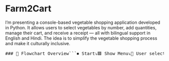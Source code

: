 # Farm2Cart
I’m presenting a console-based vegetable shopping application developed in Python. It allows users to select vegetables by number, add quantities, manage their cart, and receive a receipt — all with bilingual support in English and Hindi. The idea is to simplify the vegetable shopping process and make it culturally inclusive.


<pre>### 🧭 Flowchart Overview```⏹ Start⤵️🟦 Show Menu⤵️🔷 User selects vegetables?┃   ┣━━ Yes → Ask quantity → Add to cart┃   ┗━━ No  → Suggest Tomato → Exit or Proceed⤵️🟦 Show cart and total⤵️🔷 Next step?┃   ┣━━ Add more → 🔁 Back to menu┃   ┣━━ Delete item → Remove from cart → 🔁┃   ┗━━ Checkout → Save JSON → Print Receipt⤵️⏹ End```</pre
